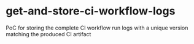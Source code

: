 # get-and-store-ci-workflow-logs
PoC for storing the complete CI workflow run logs with a unique version matching the produced CI artifact 
